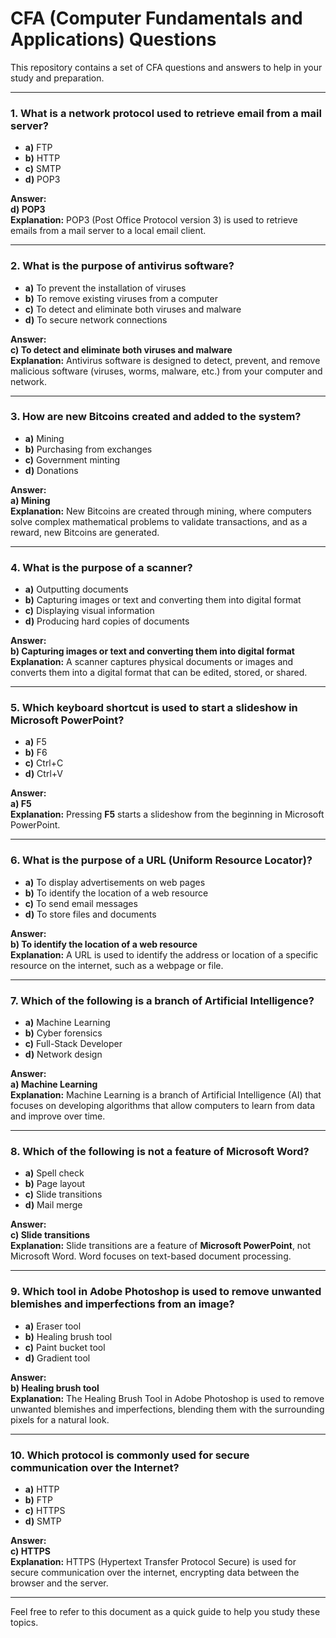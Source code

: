# CFA (Computer Fundamentals and Applications) Questions

This repository contains a set of CFA questions and answers to help in your study and preparation.

---

### 1. **What is a network protocol used to retrieve email from a mail server?**

- **a)** FTP  
- **b)** HTTP  
- **c)** SMTP  
- **d)** POP3  

**Answer:**  
**d) POP3**  
**Explanation:** POP3 (Post Office Protocol version 3) is used to retrieve emails from a mail server to a local email client.

---

### 2. **What is the purpose of antivirus software?**

- **a)** To prevent the installation of viruses  
- **b)** To remove existing viruses from a computer  
- **c)** To detect and eliminate both viruses and malware  
- **d)** To secure network connections  

**Answer:**  
**c) To detect and eliminate both viruses and malware**  
**Explanation:** Antivirus software is designed to detect, prevent, and remove malicious software (viruses, worms, malware, etc.) from your computer and network.

---

### 3. **How are new Bitcoins created and added to the system?**

- **a)** Mining  
- **b)** Purchasing from exchanges  
- **c)** Government minting  
- **d)** Donations  

**Answer:**  
**a) Mining**  
**Explanation:** New Bitcoins are created through mining, where computers solve complex mathematical problems to validate transactions, and as a reward, new Bitcoins are generated.

---

### 4. **What is the purpose of a scanner?**

- **a)** Outputting documents  
- **b)** Capturing images or text and converting them into digital format  
- **c)** Displaying visual information  
- **d)** Producing hard copies of documents  

**Answer:**  
**b) Capturing images or text and converting them into digital format**  
**Explanation:** A scanner captures physical documents or images and converts them into a digital format that can be edited, stored, or shared.

---

### 5. **Which keyboard shortcut is used to start a slideshow in Microsoft PowerPoint?**

- **a)** F5  
- **b)** F6  
- **c)** Ctrl+C  
- **d)** Ctrl+V  

**Answer:**  
**a) F5**  
**Explanation:** Pressing **F5** starts a slideshow from the beginning in Microsoft PowerPoint.

---

### 6. **What is the purpose of a URL (Uniform Resource Locator)?**

- **a)** To display advertisements on web pages  
- **b)** To identify the location of a web resource  
- **c)** To send email messages  
- **d)** To store files and documents  

**Answer:**  
**b) To identify the location of a web resource**  
**Explanation:** A URL is used to identify the address or location of a specific resource on the internet, such as a webpage or file.

---

### 7. **Which of the following is a branch of Artificial Intelligence?**

- **a)** Machine Learning  
- **b)** Cyber forensics  
- **c)** Full-Stack Developer  
- **d)** Network design  

**Answer:**  
**a) Machine Learning**  
**Explanation:** Machine Learning is a branch of Artificial Intelligence (AI) that focuses on developing algorithms that allow computers to learn from data and improve over time.

---

### 8. **Which of the following is not a feature of Microsoft Word?**

- **a)** Spell check  
- **b)** Page layout  
- **c)** Slide transitions  
- **d)** Mail merge  

**Answer:**  
**c) Slide transitions**  
**Explanation:** Slide transitions are a feature of **Microsoft PowerPoint**, not Microsoft Word. Word focuses on text-based document processing.

---

### 9. **Which tool in Adobe Photoshop is used to remove unwanted blemishes and imperfections from an image?**

- **a)** Eraser tool  
- **b)** Healing brush tool  
- **c)** Paint bucket tool  
- **d)** Gradient tool  

**Answer:**  
**b) Healing brush tool**  
**Explanation:** The Healing Brush Tool in Adobe Photoshop is used to remove unwanted blemishes and imperfections, blending them with the surrounding pixels for a natural look.

---

### 10. **Which protocol is commonly used for secure communication over the Internet?**

- **a)** HTTP  
- **b)** FTP  
- **c)** HTTPS  
- **d)** SMTP  

**Answer:**  
**c) HTTPS**  
**Explanation:** HTTPS (Hypertext Transfer Protocol Secure) is used for secure communication over the internet, encrypting data between the browser and the server.

---

Feel free to refer to this document as a quick guide to help you study these topics.
